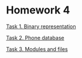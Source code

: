 # Homework 4

[Task 1. Binary representation](/homework_4/task_1)

[Task 2. Phone database](/homework_4/task_2)

[Task 3. Modules and files](/homework_4/task_3)
